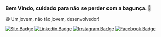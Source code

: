 ### Bem Vindo, cuidado para não se perder com a bagunça. 👋


😄  Um jovem, não tão jovem, desenvolvedor!



[![Site Badge](https://img.shields.io/badge/Site-meudev.com-black)](https://meudev.com.br)
[![Linkedin Badge](https://img.shields.io/badge/-LinkedIn-blue?style=flat-square&logo=Linkedin&logoColor=white&link=https://www.linkedin.com/in/adrian-salomon-ferreira-abdesalan)](https://www.linkedin.com/in/adrian-salomon-ferreira-abdesalan)
[![Instagram Badge](https://img.shields.io/badge/-Instagram-purple?style=flat-square&logo=Instagram&logoColor=white&link=https://www.instagram.com/abdesalan)](https://www.instagram.com/abdesalan)
[![Facebook Badge](https://img.shields.io/badge/-Facebook-blue?style=flat-square&logo=Facebook&logoColor=white&link=https://www.facebook.com/abdesalan)](https://www.facebook.com/abdesalan)

<!--
**meudev/meudev** is a ✨ _special_ ✨ repository because its `README.md` (this file) appears on your GitHub profile.

Here are some ideas to get you started:

- 🔭 I’m currently working on ...
- 🌱 I’m currently learning ...
- 👯 I’m looking to collaborate on ...
- 🤔 I’m looking for help with ...
- 💬 Ask me about ...
- 📫 How to reach me: ...
- 😄 Pronouns: ...
- ⚡ Fun fact: ...
-->
